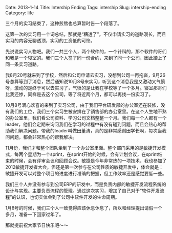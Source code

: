 Date: 2013-1-14
Title: Intership Ending
Tags: intership
Slug: intership-ending
Category: life


三个月的实习结束了，这种煎熬也总算暂时告一个段落了。

这第一次的实习用一个词总结，那就是“糟透了”。不仅申请实习的道路漫长，而且实习的内容无聊透顶，实习的工资低的可怜。

先说说实习人物吧。我们一共三个人，两个软件的，一个计科的，那个软件的哥们和我是一个寝室的。我们三个人签了同一份合约，来到了同一个公司，因此踏上了同一条实习道路。

我8月20号就来到了学校，然后和公司申请去实习，没想到公司一再拖沓，9月26号总算等到了消息，然后通知说10月8号来实习，听到这个消息我是又激动又气愤呀，激动的是终于可以去实习了，气愤的是让我在学校等了一个多月。寝室那哥们比我还惨，同样是去这个公司，等了将近两个月，都可以再找一份实习了。

10月8号满心欢喜的来到了实习公司，由于我们平台研发部的办公室还在装修，没有我们的工位，我们三个实习生被安排在了销售部的办公室里。在这个人生地不熟的办公室里，我们看公司资料、学习公司文档整整一个月。我们每一个人都有一个leader，他们会定期来询问我们在学习的过程中有没有碰到问题，而且会热心的帮助我们解决问题。带我的leader叫做田董涛，真的是非常感谢田学长啊，每次当我问问题，都会非常热心的帮我解决。

11月份，我们才和整个团队坐到了一个办公室里面。整个部门采用的是敏捷开发模式，每两个星期为一个sprint，在sprint开始的时候，会有计划会议，在sprint结束的时候，会有评审会议和回顾会议。敏捷是今年非常热的一项技术，我也参加了2012敏捷开发者大会，但还是第一次参与在公司性质的敏捷开发中，体会就是：敏捷开发可以对整个项目的进度进行准确的把握，但工作效率还是感觉要低一些。

我们三个人并没有参与到公司ERP的研发中，而是负责内部的敏捷开发流程系统的设计与实现。主要负责流程的管理。通过这次实习，增加了自己对于“软件开发流程”的认识，也切实体会到了公司中软件开发的生命周期。

1月8号的时候，我们三个人一致觉得应该休息休息了，所以和经理提出请假一个多月，准备一下回家过年了。

那就提前祝大家节日快乐吧～～
